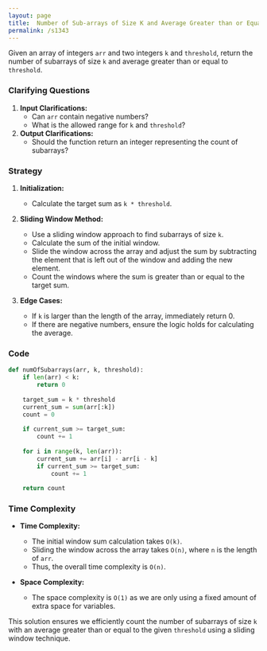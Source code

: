 ```yaml
---
layout: page
title:  Number of Sub-arrays of Size K and Average Greater than or Equal to Threshold-out
permalink: /s1343
---
```


Given an array of integers `arr` and two integers `k` and `threshold`, return the number of subarrays of size `k` and average greater than or equal to `threshold`.

### Clarifying Questions
1. **Input Clarifications:**
    - Can `arr` contain negative numbers?
    - What is the allowed range for `k` and `threshold`?
2. **Output Clarifications:**
    - Should the function return an integer representing the count of subarrays?

### Strategy

1. **Initialization:**
    - Calculate the target sum as `k * threshold`.

2. **Sliding Window Method:**
    - Use a sliding window approach to find subarrays of size `k`.
    - Calculate the sum of the initial window.
    - Slide the window across the array and adjust the sum by subtracting the element that is left out of the window and adding the new element.
    - Count the windows where the sum is greater than or equal to the target sum.

3. **Edge Cases:**
    - If `k` is larger than the length of the array, immediately return 0.
    - If there are negative numbers, ensure the logic holds for calculating the average.

### Code

```python
def numOfSubarrays(arr, k, threshold):
    if len(arr) < k:
        return 0
    
    target_sum = k * threshold
    current_sum = sum(arr[:k])
    count = 0
    
    if current_sum >= target_sum:
        count += 1
    
    for i in range(k, len(arr)):
        current_sum += arr[i] - arr[i - k]
        if current_sum >= target_sum:
            count += 1
    
    return count
```

### Time Complexity

- **Time Complexity:**
    - The initial window sum calculation takes `O(k)`.
    - Sliding the window across the array takes `O(n)`, where `n` is the length of `arr`.
    - Thus, the overall time complexity is `O(n)`.

- **Space Complexity:**
    - The space complexity is `O(1)` as we are only using a fixed amount of extra space for variables.

This solution ensures we efficiently count the number of subarrays of size `k` with an average greater than or equal to the given `threshold` using a sliding window technique.